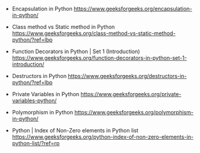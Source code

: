 -   Encapsulation in Python
    https://www.geeksforgeeks.org/encapsulation-in-python/

-   Class method vs Static method in Python
    https://www.geeksforgeeks.org/class-method-vs-static-method-python/?ref=lbp

-   Function Decorators in Python | Set 1 (Introduction)
    https://www.geeksforgeeks.org/function-decorators-in-python-set-1-introduction/

-   Destructors in Python
    https://www.geeksforgeeks.org/destructors-in-python/?ref=lbp

-   Private Variables in Python
    https://www.geeksforgeeks.org/private-variables-python/

-   Polymorphism in Python
    https://www.geeksforgeeks.org/polymorphism-in-python/

-   Python | Index of Non-Zero elements in Python list
    https://www.geeksforgeeks.org/python-index-of-non-zero-elements-in-python-list/?ref=rp
